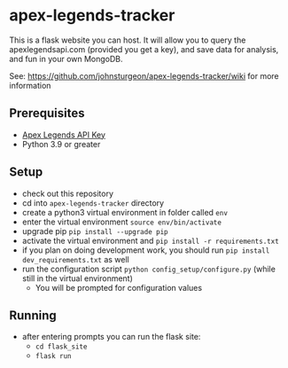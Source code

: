# apex-legends-tracker
This is a flask website you can host.  It will allow you to query the apexlegendsapi.com
(provided you get a key), and save data for analysis, and fun in your own MongoDB.

See: https://github.com/johnsturgeon/apex-legends-tracker/wiki for more information

## Prerequisites
- [Apex Legends API Key](https://apexlegendsapi.com)
- Python 3.9 or greater    

## Setup
- check out this repository
- cd into `apex-legends-tracker` directory
- create a python3 virtual environment in folder called `env`
- enter the virtual environment `source env/bin/activate`
- upgrade pip `pip install --upgrade pip`
- activate the virtual environment and `pip install -r requirements.txt`
- if you plan on doing development work, you should run `pip install dev_requirements.txt` as well
- run the configuration script `python config_setup/configure.py` (while still in the virtual environment)
   - You will be prompted for configuration values

## Running
- after entering prompts you can run the flask site:
  - `cd flask_site`
  - `flask run`

